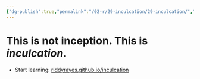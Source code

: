 ```yaml
---
{"dg-publish":true,"permalink":"/02-r/29-inculcation/29-inculcation/","tags":["gardenEntry","gardenEntry","gardenEntry"]}
---
```



# This is not **inception**. This is *inculcation*.



- Start learning: [riddyrayes.github.io/inculcation](https://riddyrayes.github.io/inculcation/#/page/driven_by_infinite_enthusiasm)